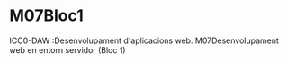 # M07Bloc1
ICC0-DAW :Desenvolupament d'aplicacions web. M07Desenvolupament web en entorn servidor (Bloc 1)
